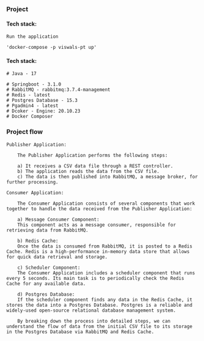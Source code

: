 ### Project

#### Tech stack:
    Run the application

    'docker-compose -p viswals-pt up'
#### Tech stack:
    # Java - 17

    # Springboot - 3.1.0
    # RabbitMQ - rabbitmq:3.7.4-management
    # Redis - latest
    # Postgres Database - 15.3
    # Pgadmin4 - latest
    # Dcoker - Engine: 20.10.23
    # Docker Composer

### Project flow

    Publisher Application:

        The Publisher Application performs the following steps:

        a) It receives a CSV data file through a REST controller.
        b) The application reads the data from the CSV file.
        c) The data is then published into RabbitMQ, a message broker, for further processing.

    Consumer Application:

        The Consumer Application consists of several components that work together to handle the data received from the Publisher Application:

        a) Message Consumer Component:
        This component acts as a message consumer, responsible for retrieving data from RabbitMQ.

        b) Redis Cache:
        Once the data is consumed from RabbitMQ, it is posted to a Redis Cache. Redis is a high-performance in-memory data store that allows for quick data retrieval and storage.

        c) Scheduler Component:
        The Consumer Application includes a scheduler component that runs every 5 seconds. Its main task is to periodically check the Redis Cache for any available data.
        
        d) Postgres Database:
        If the scheduler component finds any data in the Redis Cache, it stores the data into a Postgres Database. Postgres is a reliable and widely-used open-source relational database management system.

        By breaking down the process into detailed steps, we can understand the flow of data from the initial CSV file to its storage in the Postgres Database via RabbitMQ and Redis Cache.
